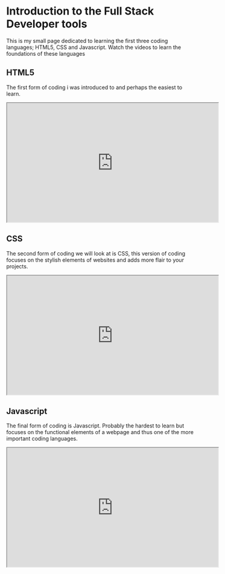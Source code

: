 <!DOCTYPE html>
<html lang="en">

<head>
    <meta charset="utf-8">
    <title>Video Compilation Page</title>
</head>

<body>
    <main>
<h1>Introduction to the Full Stack Developer tools</h1>
<p>This is my small page dedicated to learning the first three coding languages; HTML5, CSS and Javascript. Watch the videos to learn the foundations of these languages</p>
<section>
    <h2>HTML5</h2>
    <p>The first form of coding i was introduced to and perhaps the easiest to learn.</p>
    <iframe
    src='https://www.youtube.com/embed/GDGejH3SDNQ?si=aDIv9hGpC6izs_H9'
    title='Intro to HTML5'
    width='560'
    height='315'>
    </iframe>
</section>
<section>
    <h2>CSS</h2>
    <p>The second form of coding we will look at is CSS, this version of coding focuses on the stylish elements of websites and adds more flair to your projects.</p>
    <iframe
    src='https://www.youtube.com/embed/OXGznpKZ_sA?si=NRsXabbw8jc09Utk'
    title='Intro to CSS'
    width='560'
    height='315'>
    </iframe>
</section>
<section>
    <h2>Javascript</h2>
    <p>The final form of coding is Javascript. Probably the hardest to learn but focuses on the functional elements of a webpage and thus one of the more important coding languages.</p>
    <iframe
    src='https://www.youtube.com/embed/jS4aFq5-91M?si=E8RoFvlu1cNDTQBZ'
    title='Intro to CSS'
    width='560'
    height='315'>
    </iframe>
</section>
</body>
</html>
